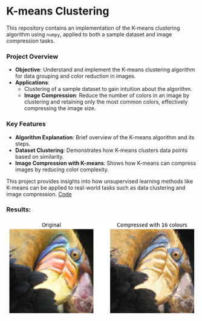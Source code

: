 # K-means Clustering 

This repository contains an implementation of the K-means clustering algorithm using `numpy`, applied to both a sample dataset and image compression tasks.

### Project Overview
- **Objective**: Understand and implement the K-means clustering algorithm for data grouping and color reduction in images.
- **Applications**:
  - Clustering of a sample dataset to gain intuition about the algorithm.
  - **Image Compression**: Reduce the number of colors in an image by clustering and retaining only the most common colors, effectively compressing the image size.

### Key Features
- **Algorithm Explanation**: Brief overview of the K-means algorithm and its steps.
- **Dataset Clustering**: Demonstrates how K-means clusters data points based on similarity.
- **Image Compression with K-means**: Shows how K-means can compress images by reducing color complexity.

This project provides insights into how unsupervised learning methods like K-means can be applied to real-world tasks such as data clustering and image compression. [Code](./Clustering/k_means.ipynb)

### Results:
![result](./Clustering/images/output.png)